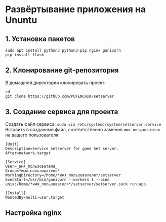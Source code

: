 # Развёртывание приложения на Ununtu

## 1. Установка пакетов
```
sudo apt install python3 python3-pip nginx gunicorn
pip install flask
```

## 2. Клонирование git-репозитория
В домашней директории клонировать проект:
```
cd
git clone https://github.com/PUTENCHIK/setserver
```

## 3. Создание сервиса для проекта
Создать файл сервиса:
` sudo vim /etc/systemd/system/setserver.service `
Вставить в созданный файл, соответственно заменив `имя_пользователя` на вашего пользователя:
```
[Unit]
Description=Service setserver for game Set server.
After=network.target

[Service]
User=_имя_пользователя_
Group=*имя_пользователя*
WorkingDirectory=/home/*имя_пользователя*/setserver
ExecStart=/usr/bin/gunicorn --workers 1 --bind unix:/home/*имя_пользователя*/setserver/setserver.sock run:app

[Install]
WantedBy=multi-user.target
```

## Настройка nginx
